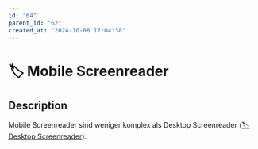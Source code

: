 ```yaml
---
id: "64"
parent_id: "62"
created_at: "2024-10-08 17:04:38"
---
```


# 🏷️ Mobile Screenreader

## Description

Mobile Screenreader sind weniger komplex als Desktop Screenreader ([🏷️ Desktop Screenreader](/en/tags/desktop-screenreader)).